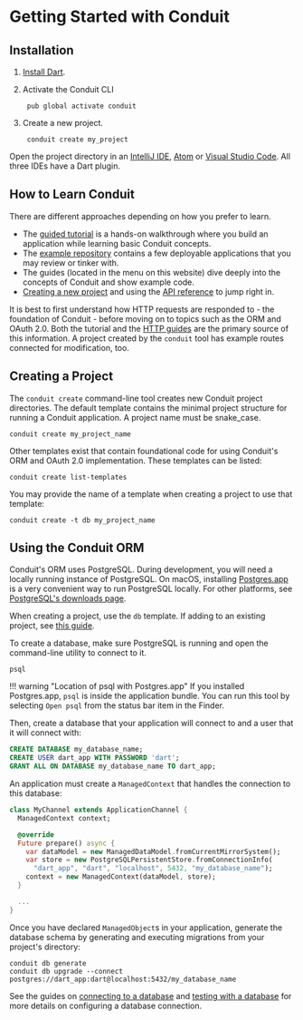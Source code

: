 # Getting Started with Conduit

## Installation

1. [Install Dart](https://www.dartlang.org/install).
2. Activate the Conduit CLI

   ```text
    pub global activate conduit
   ```

3. Create a new project.

   ```text
    conduit create my_project
   ```

Open the project directory in an [IntelliJ IDE](https://www.jetbrains.com/idea/download/), [Atom](https://atom.io) or [Visual Studio Code](https://code.visualstudio.com). All three IDEs have a Dart plugin.

## How to Learn Conduit

There are different approaches depending on how you prefer to learn.

* The [guided tutorial](tut/getting-started.md) is a hands-on walkthrough where you build an application while learning basic Conduit concepts.
* The [example repository](https://github.com/conduit.dart/conduit_examples) contains a few deployable applications that you may review or tinker with.
* The guides \(located in the menu on this website\) dive deeply into the concepts of Conduit and show example code.
* [Creating a new project](getting_started.md#creating-a-project) and using the [API reference](https://pub.dev/documentation/conduit/latest/) to jump right in.

It is best to first understand how HTTP requests are responded to - the foundation of Conduit - before moving on to topics such as the ORM and OAuth 2.0. Both the tutorial and the [HTTP guides]() are the primary source of this information. A project created by the `conduit` tool has example routes connected for modification, too.

## Creating a Project

The `conduit create` command-line tool creates new Conduit project directories. The default template contains the minimal project structure for running a Conduit application. A project name must be snake\_case.

```text
conduit create my_project_name
```

Other templates exist that contain foundational code for using Conduit's ORM and OAuth 2.0 implementation. These templates can be listed:

```text
conduit create list-templates
```

You may provide the name of a template when creating a project to use that template:

```text
conduit create -t db my_project_name
```

## Using the Conduit ORM

Conduit's ORM uses PostgreSQL. During development, you will need a locally running instance of PostgreSQL. On macOS, installing [Postgres.app](https://postgresapp.com) is a very convenient way to run PostgreSQL locally. For other platforms, see [PostgreSQL's downloads page](https://www.postgresql.org/download/).

When creating a project, use the `db` template. If adding to an existing project, see [this guide](db/connecting.md).

To create a database, make sure PostgreSQL is running and open the command-line utility to connect to it.

```text
psql
```

!!! warning "Location of psql with Postgres.app" If you installed Postgres.app, `psql` is inside the application bundle. You can run this tool by selecting `Open psql` from the status bar item in the Finder.

Then, create a database that your application will connect to and a user that it will connect with:

```sql
CREATE DATABASE my_database_name;
CREATE USER dart_app WITH PASSWORD 'dart';
GRANT ALL ON DATABASE my_database_name TO dart_app;
```

An application must create a `ManagedContext` that handles the connection to this database:

```dart
class MyChannel extends ApplicationChannel {
  ManagedContext context;

  @override
  Future prepare() async {
    var dataModel = new ManagedDataModel.fromCurrentMirrorSystem();
    var store = new PostgreSQLPersistentStore.fromConnectionInfo(
      "dart_app", "dart", "localhost", 5432, "my_database_name");
    context = new ManagedContext(dataModel, store);
  }

  ...
}
```

Once you have declared `ManagedObject`s in your application, generate the database schema by generating and executing migrations from your project's directory:

```text
conduit db generate
conduit db upgrade --connect postgres://dart_app:dart@localhost:5432/my_database_name
```

See the guides on [connecting to a database](db/connecting.md) and [testing with a database](testing/mixins.md) for more details on configuring a database connection.

